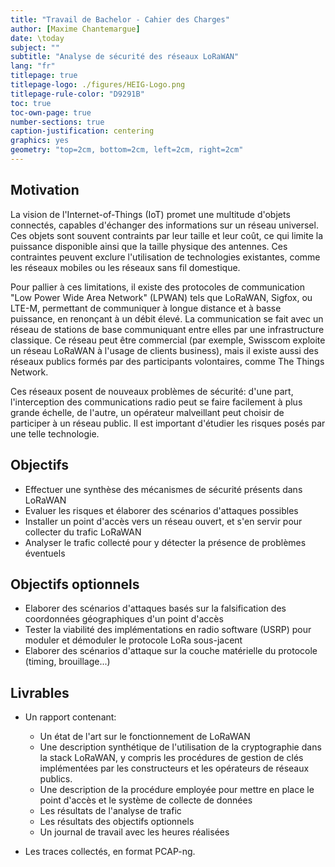 ```yaml
---
title: "Travail de Bachelor - Cahier des Charges"
author: [Maxime Chantemargue]
date: \today
subject: ""
subtitle: "Analyse de sécurité des réseaux LoRaWAN"
lang: "fr"
titlepage: true
titlepage-logo: ./figures/HEIG-Logo.png
titlepage-rule-color: "D9291B"
toc: true
toc-own-page: true
number-sections: true
caption-justification: centering
graphics: yes
geometry: "top=2cm, bottom=2cm, left=2cm, right=2cm"
---
```


## Motivation
La vision de l'Internet-of-Things (IoT) promet une multitude d'objets connectés, capables d'échanger des informations sur un réseau universel.
Ces objets sont souvent contraints par leur taille et leur coût, ce qui limite la puissance disponible ainsi que la taille physique des antennes.
Ces contraintes peuvent exclure l'utilisation de technologies existantes, comme les réseaux mobiles ou les réseaux sans fil domestique.

Pour pallier à ces limitations, il existe des protocoles de communication "Low Power Wide Area Network" (LPWAN) tels que LoRaWAN, Sigfox, ou LTE-M, permettant de communiquer à longue distance et à basse puissance, en renonçant à un débit élevé. La communication se fait avec un réseau de stations de base communiquant entre elles par une infrastructure classique. Ce réseau peut être commercial (par exemple, Swisscom exploite un réseau LoRaWAN à l'usage de clients business), mais il existe aussi des réseaux publics formés par des participants volontaires, comme The Things Network.

Ces réseaux posent de nouveaux problèmes de sécurité: d'une part, l'interception des communications radio peut se faire facilement à plus grande échelle, de l'autre, un opérateur malveillant peut choisir de participer à un réseau public. Il est important d'étudier les risques posés par une telle technologie.

## Objectifs

 - Effectuer une synthèse des mécanismes de sécurité présents dans LoRaWAN
 - Evaluer les risques et élaborer des scénarios d'attaques possibles
 - Installer un point d'accès vers un réseau ouvert, et s'en servir pour collecter du trafic LoRaWAN
 - Analyser le trafic collecté pour y détecter la présence de problèmes éventuels

## Objectifs optionnels

 - Elaborer des scénarios d'attaques basés sur la falsification des coordonnées géographiques d'un point d'accès
 - Tester la viabilité des implémentations en radio software (USRP) pour moduler et démoduler le protocole LoRa sous-jacent
 - Elaborer des scénarios d'attaque sur la couche matérielle du protocole (timing, brouillage...)


## Livrables

 - Un rapport contenant:

   - Un état de l'art sur le fonctionnement de LoRaWAN
   - Une description synthétique de l'utilisation de la cryptographie dans la stack LoRaWAN, y compris les procédures de gestion de clés implémentées par les constructeurs et les opérateurs de réseaux publics.
   - Une description de la procédure employée pour mettre en place le point d'accès et le système de collecte de données
   - Les résultats de l'analyse de trafic
   - Les résultats des objectifs optionnels
   - Un journal de travail avec les heures réalisées

 - Les traces collectés, en format PCAP-ng.

